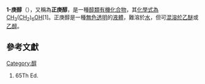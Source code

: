 **1-庚醇**（），又稱為**正庚醇**，是一種[醇類](https://zh.wikipedia.org/wiki/醇類 "wikilink")[有機化合物](https://zh.wikipedia.org/wiki/有機化合物 "wikilink")，其[化學式為](https://zh.wikipedia.org/wiki/化學式 "wikilink")[CH<sub>3</sub>](https://zh.wikipedia.org/wiki/甲基 "wikilink")([C](../Page/碳.md "wikilink")[H](https://zh.wikipedia.org/wiki/氫 "wikilink")<sub>2</sub>)<sub>6</sub>[OH](https://zh.wikipedia.org/wiki/羥基 "wikilink")\[1\]。正庚醇是一種[無色](https://zh.wikipedia.org/wiki/無色 "wikilink")[透明](../Page/透明.md "wikilink")的[液體](https://zh.wikipedia.org/wiki/液體 "wikilink")，難溶於[水](../Page/水.md "wikilink")，但可[混溶於](https://zh.wikipedia.org/wiki/混溶 "wikilink")[乙醚](../Page/乙醚.md "wikilink")或[乙醇](../Page/乙醇.md "wikilink")。

## 參考文獻

[Category:醇](https://zh.wikipedia.org/wiki/Category:醇 "wikilink")

1.   65Th Ed.